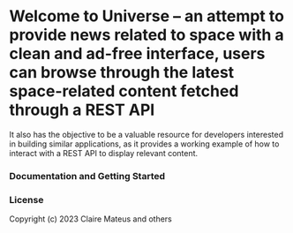 # Welcome to Universe – an attempt to provide news related to space with a clean and ad-free interface, users can browse through the latest space-related content fetched through a REST API

It also has the objective to be a valuable resource for developers interested in building similar applications, as it provides a working example of how to interact with a REST API to display relevant content.

### Documentation and Getting Started

### License

Copyright (c) 2023 Claire Mateus and others
